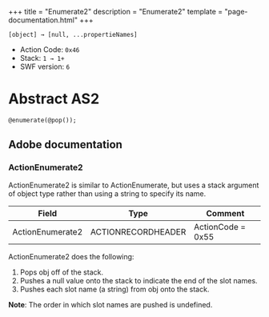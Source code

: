 +++
title = "Enumerate2"
description = "Enumerate2"
template = "page-documentation.html"
+++

```
[object] → [null, ...propertieNames]
```

- Action Code: `0x46`
- Stack: `1 → 1+`
- SWF version: `6`

# Abstract AS2

```
@enumerate(@pop());
```

## Adobe documentation

### ActionEnumerate2

ActionEnumerate2 is similar to ActionEnumerate, but uses a stack argument of object type rather than using a
string to specify its name.

| Field              | Type               | Comment           |
|--------------------|--------------------|-------------------|
| ActionEnumerate2   | ACTIONRECORDHEADER | ActionCode = 0x55 |

ActionEnumerate2 does the following:
1. Pops obj off of the stack.
2. Pushes a null value onto the stack to indicate the end of the slot names.
3. Pushes each slot name (a string) from obj onto the stack.

**Note**: The order in which slot names are pushed is undefined.

